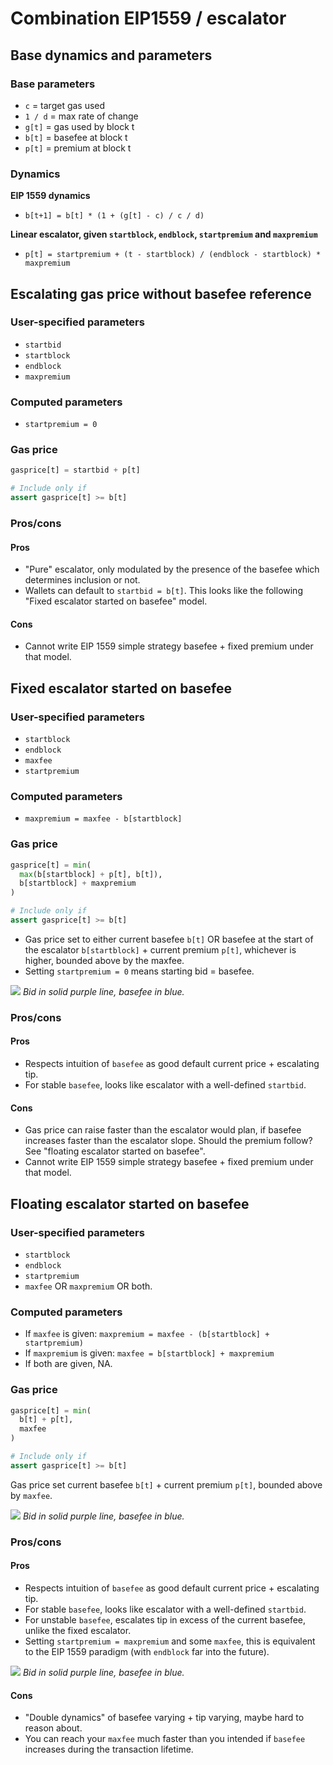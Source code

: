 # Combination EIP1559 / escalator

## Base dynamics and parameters

### Base parameters

- `c` = target gas used
- `1 / d` = max rate of change
- `g[t]` = gas used by block t
- `b[t]` = basefee at block t
- `p[t]` = premium at block t

### Dynamics

**EIP 1559 dynamics**

- `b[t+1] = b[t] * (1 + (g[t] - c) / c / d)`

**Linear escalator, given `startblock`, `endblock`, `startpremium` and `maxpremium`**

- `p[t] = startpremium + (t - startblock) / (endblock - startblock) * maxpremium`

## Escalating gas price without basefee reference

### User-specified parameters

- `startbid`
- `startblock`
- `endblock`
- `maxpremium`

### Computed parameters

- `startpremium = 0`

### Gas price

```python
gasprice[t] = startbid + p[t]

# Include only if
assert gasprice[t] >= b[t]
```

### Pros/cons

#### Pros

- "Pure" escalator, only modulated by the presence of the basefee which determines inclusion or not.
- Wallets can default to `startbid = b[t]`. This looks like the following "Fixed escalator started on basefee" model.

#### Cons

- Cannot write EIP 1559 simple strategy basefee + fixed premium under that model.

## Fixed escalator started on basefee

### User-specified parameters

- `startblock`
- `endblock`
- `maxfee`
- `startpremium`

### Computed parameters

- `maxpremium = maxfee - b[startblock]`

### Gas price

```python
gasprice[t] = min(
  max(b[startblock] + p[t], b[t]),
  b[startblock] + maxpremium
)

# Include only if
assert gasprice[t] >= b[t]
```

- Gas price set to either current basefee `b[t]` OR basefee at the start of the escalator `b[startblock]` + current premium `p[t]`, whichever is higher, bounded above by the maxfee.
- Setting `startpremium = 0` means starting bid = basefee.

![](fixedesc.jpeg)
_Bid in solid purple line, basefee in blue._

### Pros/cons

#### Pros

- Respects intuition of `basefee` as good default current price + escalating tip.
- For stable `basefee`, looks like escalator with a well-defined `startbid`.

#### Cons

- Gas price can raise faster than the escalator would plan, if basefee increases faster than the escalator slope. Should the premium follow? See "floating escalator started on basefee".
- Cannot write EIP 1559 simple strategy basefee + fixed premium under that model.

## Floating escalator started on basefee

### User-specified parameters

- `startblock`
- `endblock`
- `startpremium`
- `maxfee` OR `maxpremium` OR both.

### Computed parameters

- If `maxfee` is given: `maxpremium = maxfee - (b[startblock] + startpremium)`
- If `maxpremium` is given: `maxfee = b[startblock] + maxpremium`
- If both are given, NA.

### Gas price

```python
gasprice[t] = min(
  b[t] + p[t],
  maxfee
)

# Include only if
assert gasprice[t] >= b[t]
```

Gas price set current basefee `b[t]` + current premium `p[t]`, bounded above by `maxfee`.

![](floatingesc.jpeg)
_Bid in solid purple line, basefee in blue._

### Pros/cons

#### Pros

- Respects intuition of `basefee` as good default current price + escalating tip.
- For stable `basefee`, looks like escalator with a well-defined `startbid`.
- For unstable `basefee`, escalates tip in excess of the current basefee, unlike the fixed escalator.
- Setting `startpremium = maxpremium` and some `maxfee`, this is equivalent to the EIP 1559 paradigm (with `endblock` far into the future).

![](floatingescfixedtip.jpeg)
_Bid in solid purple line, basefee in blue._

#### Cons

- "Double dynamics" of basefee varying + tip varying, maybe hard to reason about.
- You can reach your `maxfee` much faster than you intended if `basefee` increases during the transaction lifetime.

